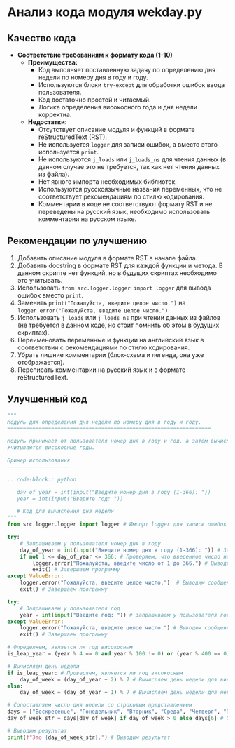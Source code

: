# Анализ кода модуля wekday.py
## Качество кода
- **Соответствие требованиям к формату кода (1-10)**
    - **Преимущества:**
        - Код выполняет поставленную задачу по определению дня недели по номеру дня в году и году.
        - Используются блоки `try-except` для обработки ошибок ввода пользователя.
        - Код достаточно простой и читаемый.
        - Логика определения високосного года и дня недели корректна.
    - **Недостатки:**
        - Отсутствует описание модуля и функций в формате reStructuredText (RST).
        - Не используется `logger` для записи ошибок, а вместо этого используется `print`.
        - Не используются `j_loads` или `j_loads_ns` для чтения данных (в данном случае это не требуется, так как нет чтения данных из файла).
        - Нет явного импорта необходимых библиотек.
        - Используются русскоязычные названия переменных, что не соответствует рекомендациям по стилю кодирования.
        - Комментарии в коде не соответствуют формату RST и не переведены на русский язык, необходимо использовать комментарии на русском языке.

## Рекомендации по улучшению
1.  Добавить описание модуля в формате RST в начале файла.
2.  Добавить docstring в формате RST для каждой функции и метода. В данном скрипте нет функций, но в будущих скриптах необходимо это учитывать.
3.  Использовать `from src.logger.logger import logger` для вывода ошибок вместо `print`.
4.  Заменить `print("Пожалуйста, введите целое число.")` на `logger.error("Пожалуйста, введите целое число.")`
5.  Использовать `j_loads` или `j_loads_ns` при чтении данных из файлов (не требуется в данном коде, но стоит помнить об этом в будущих скриптах).
6.  Переименовать переменные и функции на английский язык в соответствии с рекомендациями по стилю кодирования.
7.  Убрать лишние комментарии (блок-схема и легенда, она уже отображается).
8.  Переписать комментарии на русский язык и в формате reStructuredText.

## Улучшенный код
```python
"""
Модуль для определения дня недели по номеру дня в году и году.
=================================================================

Модуль принимает от пользователя номер дня в году и год, а затем вычисляет и выводит день недели, соответствующий введенным данным.
Учитываются високосные годы.

Пример использования
--------------------

.. code-block:: python

   day_of_year = int(input("Введите номер дня в году (1-366): "))
   year = int(input("Введите год: "))

   # Код для вычисления дня недели
"""
from src.logger.logger import logger # Импорт logger для записи ошибок

try:
    # Запрашиваем у пользователя номер дня в году
    day_of_year = int(input("Введите номер дня в году (1-366): ")) # Запрашиваем у пользователя номер дня в году
    if not 1 <= day_of_year <= 366: # Проверяем, что введенное число находится в допустимом диапазоне
        logger.error("Пожалуйста, введите число от 1 до 366.") # Выводим сообщение об ошибке если число вне диапазона
        exit() # Завершаем программу
except ValueError:
    logger.error("Пожалуйста, введите целое число.")  # Выводим сообщение об ошибке если введено не целое число
    exit() # Завершаем программу

try:
    # Запрашиваем у пользователя год
    year = int(input("Введите год: ")) # Запрашиваем у пользователя год
except ValueError:
    logger.error("Пожалуйста, введите целое число.") # Выводим сообщение об ошибке если введено не целое число
    exit() # Завершаем программу

# Определяем, является ли год високосным
is_leap_year = (year % 4 == 0 and year % 100 != 0) or (year % 400 == 0) # Вычисляем, является ли год високосным

# Вычисляем день недели
if is_leap_year: # Проверяем, является ли год високосным
    day_of_week = (day_of_year + 2) % 7 # Вычисляем день недели для високосного года
else:
    day_of_week = (day_of_year + 1) % 7 # Вычисляем день недели для невисокосного года

# Сопоставляем число дня недели со строковым представлением
days = ["Воскресенье", "Понедельник", "Вторник", "Среда", "Четверг", "Пятница", "Суббота"] # Список дней недели
day_of_week_str = days[day_of_week] if day_of_week > 0 else days[6] # Определяем строковое представление дня недели

# Выводим результат
print(f"Это {day_of_week_str}.") # Выводим результат
```